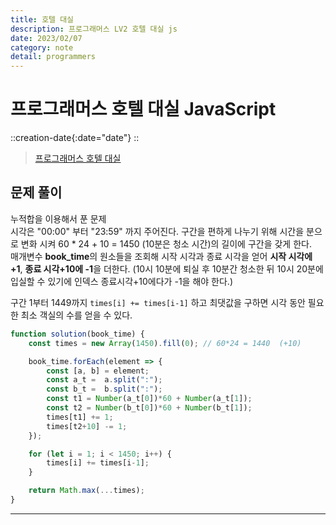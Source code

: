 ```yaml
---
title: 호텔 대실
description: 프로그래머스 LV2 호텔 대실 js
date: 2023/02/07
category: note
detail: programmers
---
```


# 프로그래머스 호텔 대실 JavaScript
::creation-date{:date="date"}
::

> <a href="https://school.programmers.co.kr/learn/courses/30/lessons/155651" target="_blank" class="font-bold">프로그래머스 호텔 대실</a>

## 문제 풀이
누적합을 이용해서 푼 문제  
시각은 "00:00" 부터 "23:59" 까지 주어진다. 구간을 편하게 나누기 위해 시간을 분으로 변화 시켜 60 * 24 + 10 = 1450 (10분은 청소 시간)의 길이에 구간을 갖게 한다.  
매개변수 **book_time**의 원소들을 조회해 시작 시각과 종료 시각을 얻어 **시작 시각에 +1**, **종료 시각+10에 -1**을 더한다.  (10시 10분에 퇴실 후 10분간 청소한 뒤 10시 20분에 입실할 수 있기에 인덱스 종료시각+10에다가 -1을 해야 한다.)  

구간 1부터 1449까지 `times[i] += times[i-1]` 하고 최댓값을 구하면 시각 동안 필요한 최소 객실의 수를 얻을 수 있다.   



```js [solution.js]
function solution(book_time) {
    const times = new Array(1450).fill(0); // 60*24 = 1440  (+10)

    book_time.forEach(element => {
        const [a, b] = element;
        const a_t =  a.split(":");
        const b_t =  b.split(":");
        const t1 = Number(a_t[0])*60 + Number(a_t[1]);
        const t2 = Number(b_t[0])*60 + Number(b_t[1]);
        times[t1] += 1;
        times[t2+10] -= 1;
    });

    for (let i = 1; i < 1450; i++) {
        times[i] += times[i-1];
    }

    return Math.max(...times);
}
```

---